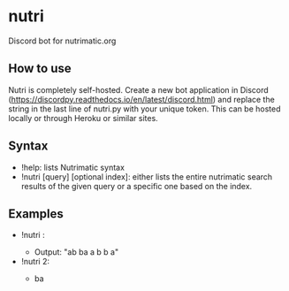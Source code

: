 # nutri
Discord bot for nutrimatic.org

## How to use
Nutri is completely self-hosted. Create a new bot application in Discord (https://discordpy.readthedocs.io/en/latest/discord.html) and replace the string in the last line of nutri.py with your unique token. This can be hosted locally or through Heroku or similar sites.

## Syntax
- !help: lists Nutrimatic syntax
- !nutri [query] [optional index]: either lists the entire nutrimatic search results of the given query or a specific one based on the index.

## Examples
- !nutri <ab>:
  - Output: "ab ba a b b a"
- !nutri <ab> 2:
  - ba

